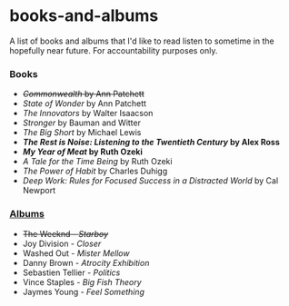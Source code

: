 # books-and-albums

A list of books and albums that I'd like to read listen to sometime in the hopefully near future. For accountability purposes only.

### Books

* ~~_Commonwealth_ by Ann Patchett~~
* _State of Wonder_ by Ann Patchett
* _The Innovators_ by Walter Isaacson
* _Stronger_ by Bauman and Witter
* _The Big Short_ by Michael Lewis
* **_The Rest is Noise: Listening to the Twentieth Century_ by Alex Ross**
* **_My Year of Meat_ by Ruth Ozeki**
* _A Tale for the Time Being_ by Ruth Ozeki
* _The Power of Habit_ by Charles Duhigg
* _Deep Work: Rules for Focused Success in a Distracted World_ by Cal Newport

### [Albums](https://rateyourmusic.com/~shoeman27 "My music ratings page")

* ~~The Weeknd - _Starboy_~~
* Joy Division - _Closer_
* Washed Out - _Mister Mellow_
* Danny Brown - _Atrocity Exhibition_
* Sebastien Tellier - _Politics_
* Vince Staples - _Big Fish Theory_
* Jaymes Young - _Feel Something_
